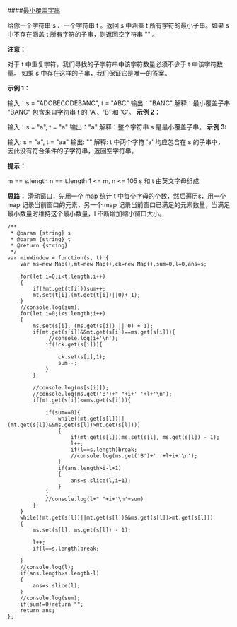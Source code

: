 ####[最小覆盖字串](https://leetcode.cn/problems/minimum-window-substring/description/?envType=study-plan-v2&envId=top-100-liked)

给你一个字符串 s 、一个字符串 t 。返回 s 中涵盖 t 所有字符的最小子串。如果 s 中不存在涵盖 t 所有字符的子串，则返回空字符串 "" 。


**注意：**

对于 t 中重复字符，我们寻找的子字符串中该字符数量必须不少于 t 中该字符数量。
如果 s 中存在这样的子串，我们保证它是唯一的答案。
 

**示例 1：**

输入：s = "ADOBECODEBANC", t = "ABC"
输出："BANC"
解释：最小覆盖子串 "BANC" 包含来自字符串 t 的 'A'、'B' 和 'C'。
**示例 2：**

输入：s = "a", t = "a"
输出："a"
解释：整个字符串 s 是最小覆盖子串。
**示例 3:**

输入: s = "a", t = "aa"
输出: ""
解释: t 中两个字符 'a' 均应包含在 s 的子串中，
因此没有符合条件的子字符串，返回空字符串。
 

**提示：**

m == s.length
n == t.length
1 <= m, n <= 105
s 和 t 由英文字母组成

**思路：**
滑动窗口，先用一个 map 统计 t 中每个字母的个数，然后遍历s，用一个 map 记录当前窗口的元素，另一个 map 记录当前窗口已满足的元素数量，当满足最小数量时维持这个最小数量，l 不断增加缩小窗口大小。

```
/**
 * @param {string} s
 * @param {string} t
 * @return {string}
 */
var minWindow = function(s, t) {
    var ms=new Map(),mt=new Map(),ck=new Map(),sum=0,l=0,ans=s;
       
    for(let i=0;i<t.length;i++)
    {
        if(!mt.get(t[i]))sum++;
        mt.set(t[i],(mt.get(t[i])||0)+ 1);
    }
    //console.log(sum);
    for(let i=0;i<s.length;i++)
    {    
        ms.set(s[i], (ms.get(s[i]) || 0) + 1);
        if(mt.get(s[i])&&mt.get(s[i])==ms.get(s[i])){
             //console.log(i+'\n');
            if(!ck.get(s[i])){
                
                ck.set(s[i],1);
                sum--;
            }
        }
        
        //console.log(ms[s[i]]);
        //console.log(ms.get('B')+" "+i+' '+l+'\n');
        if(mt.get(s[i])<=ms.get(s[i])){
            
            if(sum==0){
                while(!mt.get(s[l])||(mt.get(s[l])&&ms.get(s[l])>mt.get(s[l])))
                {
                    if(mt.get(s[l]))ms.set(s[l], ms.get(s[l]) - 1);
                    l++;
                    if(l==s.length)break;
                    //console.log(ms.get('B')+' '+l+i+'\n');
                }
                if(ans.length>i-l+1)
                {
                    ans=s.slice(l,i+1);
                }
            }
            //console.log(l+" "+i+'\n'+sum)
        }
    }
    while(!mt.get(s[l])||mt.get(s[l])&&ms.get(s[l])>mt.get(s[l]))
    {       
        ms.set(s[l], ms.get(s[l]) - 1);
        
        l++;
        if(l==s.length)break;
        
    }
    //console.log(l);
    if(ans.length>s.length-l)
    {
        ans=s.slice(l);
    }
    //console.log(sum);
    if(sum!=0)return "";
    return ans;
};
```